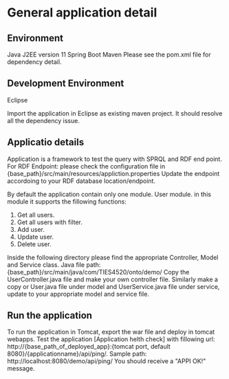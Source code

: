 # General application detail
## Environment
Java J2EE version 11
Spring Boot
Maven
Please see the pom.xml file for dependency detail.

## Development Environment
Eclipse

Import the application in Eclipse as existing maven project. It should resolve all the dependency issue.

## Applicatio details
Application is a framework to test the query with SPRQL and RDF end point.
For RDF Endpoint: please check the configuration file in {base_path}/src/main/resources/appliction.properties
Update the endpoint accordoing to your RDF database location/endpoint.

By default the application contain only one module. User module. in this module it supports the fillowing functions:
1. Get all users.
2. Get all users with filter.
3. Add user.
4. Update user.
6. Delete user.

Inside the following directory please find the appropriate Controller, Model and Service class.
Java file path: {base_path}/src/main/java/com/TIES4520/onto/demo/
Copy the UserController.java file and make your own controller file. Similarly make a copy or User.java file under model and UserService.java file under service, update to your appropriate model and service file.


## Run the application
To run the application in Tomcat, export the war file and deploy in tomcat webapps.
Test the application [Application helth check] with fillowing url: http://{base_path_of_deployed_app}:{tomcat port, default 8080}/{applicationname}/api/ping/.
Sample path: http://localhost:8080/demo/api/ping/
You should receive a "APPI OK!" message. 
